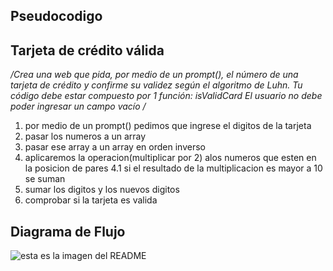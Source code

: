 ##  Pseudocodigo
## Tarjeta de crédito válida

*/Crea una web que pida, por medio de un prompt(), el número de una tarjeta de crédito y confirme su validez según el algoritmo de Luhn.
Tu código debe estar compuesto por 1 función: isValidCard
El usuario no debe poder ingresar un campo vacío
/*
1. por medio de un prompt() pedimos que ingrese el digitos de la tarjeta
2. pasar los numeros a un array
3. pasar ese array a un array en orden inverso
4. aplicaremos la operacion(multiplicar por 2) alos numeros que esten en la posicion de pares
4.1 si el resultado de la multiplicacion es mayor a 10 se suman
5. sumar los digitos y los nuevos digitos
6. comprobar si la tarjeta es valida

## Diagrama de Flujo

![esta es la imagen del README](https://fotos.subefotos.com/66e12b3656f9e9ed4386a43bcdaedfbdo.png)
